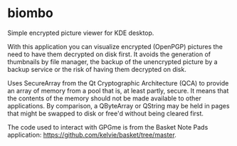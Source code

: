# biombo
Simple encrypted picture viewer for KDE desktop.

With this application you can visualize encrypted (OpenPGP) pictures the need to have them decrypted on disk first. It avoids the generation of thumbnails by file manager, the backup of the unencrypted picture by a backup service or the risk of having them decrypted on disk.

Uses SecureArray from the Qt Cryptographic Architecture (QCA) to provide an array of memory from a pool that is, at least partly, secure. It means that the contents of the memory should not be made available to other applications. By comparison, a QByteArray or QString may be held in pages that might be swapped to disk or free'd without being cleared first.

The code used to interact with GPGme is from the Basket Note Pads application: https://github.com/kelvie/basket/tree/master.

